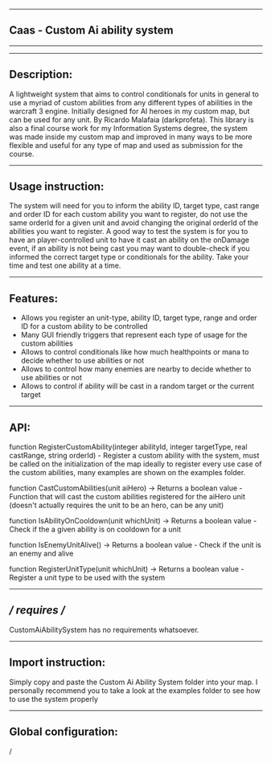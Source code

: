 ------------
Caas - Custom Ai ability system
------------
************************************************************************************

   ------------
   Description:
   ------------
   A lightweight system that aims to control conditionals for units in general to use a myriad of custom abilities from any
   different types of abilities in the warcraft 3 engine. Initially designed for AI heroes in my custom map, but can be used for any unit.
   By Ricardo Malafaia (darkprofeta).
   This library is also a final course work for my Information Systems degree, the system was made inside my custom map
   and improved in many ways to be more flexible and useful for any type of map and used as submission for the course. 

   -------------------
   Usage instruction:
   -------------------
   The system will need for you to inform the ability ID, target type, cast range and order ID for each custom 
   ability you want to register, do not use the same orderId for a given unit and avoid changing the original orderId
   of the abilities you want to register.
   A good way to test the system is for you to have an player-controlled unit to have it cast an ability on the 
   onDamage event, if an ability is not being cast you may want to double-check if you informed the correct target type
   or conditionals for the ability. 
   Take your time and test one ability at a time.

   ---------
   Features:
   ---------
   - Allows you register an unit-type, ability ID, target type, range and order ID for a custom ability to be controlled
   - Many GUI friendly triggers that represent each type of usage for the custom abilities
   - Allows to control conditionals like how much healthpoints or mana to decide whether to use abilities or not
   - Allows to control how many enemies are nearby to decide whether to use abilities or not
   - Allows to control if ability will be cast in a random target or the current target

   ----
   API:
   ----
   function RegisterCustomAbility(integer abilityId, integer targetType, real castRange, string orderId)
     - Register a custom ability with the system, must be called on the initialization of the map ideally to register
    every use case of the custom abilities, many examples are shown on the examples folder.

   function CastCustomAbilities(unit aiHero) -> Returns a boolean value
     - Function that will cast the custom abilities registered for the aiHero unit 
    (doesn't actually requires the unit to be an hero, can be any unit)

   function IsAbilityOnCooldown(unit whichUnit) -> Returns a boolean value
     - Check if the a given ability is on cooldown for a unit

   function IsEnemyUnitAlive() -> Returns a boolean value
     - Check if the unit is an enemy and alive

   function RegisterUnitType(unit whichUnit) -> Returns a boolean value
     - Register a unit type to be used with the system


   --------------
   */ requires /*
   --------------
   CustomAiAbilitySystem has no requirements whatsoever.


   -------------------
   Import instruction:
   -------------------
   Simply copy and paste the Custom Ai Ability System folder into your map.
   I personally recommend you to take a look at the examples folder to see how to use the system properly

   ---------------------
   Global configuration:
   ---------------------
/
